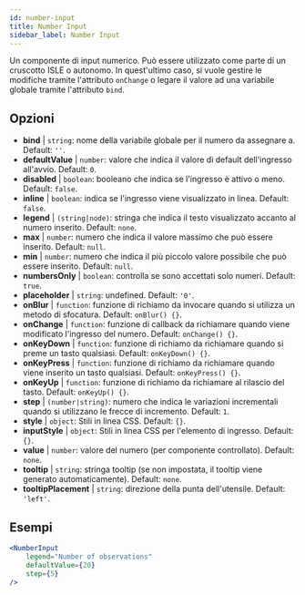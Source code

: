 ```yaml
---
id: number-input
title: Number Input
sidebar_label: Number Input
---
```


Un componente di input numerico. Può essere utilizzato come parte di un cruscotto ISLE o autonomo. In quest'ultimo caso, si vuole gestire le modifiche tramite l'attributo `onChange` o legare il valore ad una variabile globale tramite l'attributo `bind`.

## Opzioni

* __bind__ | `string`: nome della variabile globale per il numero da assegnare a. Default: `''`.
* __defaultValue__ | `number`: valore che indica il valore di default dell'ingresso all'avvio. Default: `0`.
* __disabled__ | `boolean`: booleano che indica se l'ingresso è attivo o meno. Default: `false`.
* __inline__ | `boolean`: indica se l'ingresso viene visualizzato in linea. Default: `false`.
* __legend__ | `(string|node)`: stringa che indica il testo visualizzato accanto al numero inserito. Default: `none`.
* __max__ | `number`: numero che indica il valore massimo che può essere inserito. Default: `null`.
* __min__ | `number`: numero che indica il più piccolo valore possibile che può essere inserito. Default: `null`.
* __numbersOnly__ | `boolean`: controlla se sono accettati solo numeri. Default: `true`.
* __placeholder__ | `string`: undefined. Default: `'0'`.
* __onBlur__ | `function`: funzione di richiamo da invocare quando si utilizza un metodo di sfocatura. Default: `onBlur() {}`.
* __onChange__ | `function`: funzione di callback da richiamare quando viene modificato l'ingresso del numero. Default: `onChange() {}`.
* __onKeyDown__ | `function`: funzione di richiamo da richiamare quando si preme un tasto qualsiasi. Default: `onKeyDown() {}`.
* __onKeyPress__ | `function`: funzione di richiamo da richiamare quando viene inserito un tasto qualsiasi. Default: `onKeyPress() {}`.
* __onKeyUp__ | `function`: funzione di richiamo da richiamare al rilascio del tasto. Default: `onKeyUp() {}`.
* __step__ | `(number|string)`: numero che indica le variazioni incrementali quando si utilizzano le frecce di incremento. Default: `1`.
* __style__ | `object`: Stili in linea CSS. Default: `{}`.
* __inputStyle__ | `object`: Stili in linea CSS per l'elemento di ingresso. Default: `{}`.
* __value__ | `number`: valore del numero (per componente controllato). Default: `none`.
* __tooltip__ | `string`: stringa tooltip (se non impostata, il tooltip viene generato automaticamente). Default: `none`.
* __tooltipPlacement__ | `string`: direzione della punta dell'utensile. Default: `'left'`.


## Esempi

```jsx live
<NumberInput
    legend="Number of observations"
    defaultValue={20}
    step={5}
/>
```

